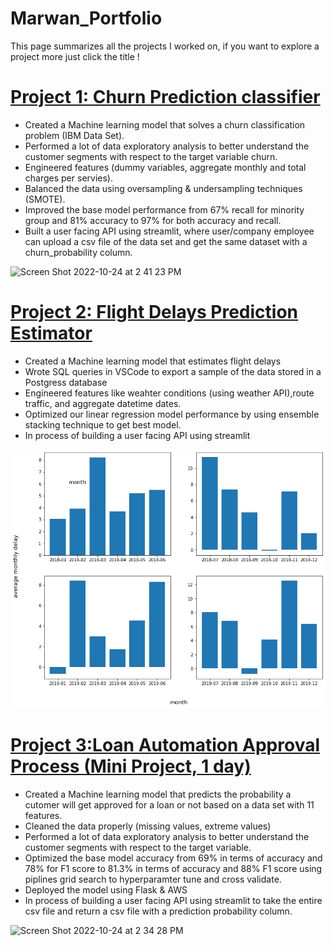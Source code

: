 # Marwan_Portfolio
This page summarizes all the projects I worked on, if you want to explore a project more just click the title !


# [Project 1: Churn Prediction classifier ](https://github.com/MarwanH7/Churn-Prediction) 
* Created a Machine learning model that solves a churn classification problem (IBM Data Set).
* Performed a lot of data exploratory analysis to better understand the customer segments with respect to the target variable churn. 
* Engineered features (dummy variables, aggregate monthly and total charges per servies).
* Balanced the data using oversampling & undersampling techniques (SMOTE).
* Improved the base model performance from 67% recall for minority group and 81% accuracy to 97% for both accuracy and recall. 
* Built a user facing API using streamlit, where user/company employee can upload a csv file of the data set and get the same dataset with a churn_probability column.

![Screen Shot 2022-10-24 at 2 41 23 PM](https://user-images.githubusercontent.com/56262986/197601154-c5d73a3b-93a9-4db1-a7a2-a6dd459ac93a.png)



# [Project 2: Flight Delays Prediction Estimator](https://github.com/MarwanH7/Flight-Prediction) 
* Created a Machine learning model that estimates flight delays 
* Wrote SQL queries in VSCode to export a sample of the data stored in a Postgress database
* Engineered features like weahter conditions (using weather API),route traffic, and aggregate datetime dates. 
* Optimized our linear regression model performance by using ensemble stacking technique to get best model. 
* In process of building a user facing API using streamlit 

![](/Images/EDA_project_1.png)



# [Project 3:Loan Automation Approval Process (Mini Project, 1 day)](https://github.com/MarwanH7/Loan-Automation-Approval-Process-Classification-)

* Created a Machine learning model that predicts the probability a cutomer will get approved for a loan or not based on a data set with 11 features. 
* Cleaned the data properly (missing values, extreme values) 
* Performed a lot of data exploratory analysis to better understand the customer segments with respect to the target variable. 
* Optimized the base model accuracy from 69% in terms of accuracy and 78% for F1 score to 81.3% in terms of accuracy and 88% F1 score using piplines grid search to hyperparamter tune and cross validate. 
* Deployed the model using Flask & AWS
* In process of building a user facing API using streamlit to take the entire csv file and return a csv file with a prediction probability column. 


![Screen Shot 2022-10-24 at 2 34 28 PM](https://user-images.githubusercontent.com/56262986/197599948-97daf3bd-2652-4113-a585-64858c0607f4.png)



